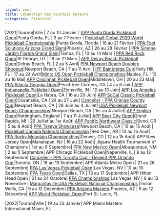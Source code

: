 ```yaml
---
layout: post
title: Calendrier des tournois majeurs
categories: Pickleball
---
```


|2021|Tournoi|Ville
| 7 au 10 Janvier | [APP Punta Gorda Pickleball Open](https://www.pickleballtournaments.com/tournamentinfo.pl?tid=3580)|Punta Gorda, FL
| 3 au 7 Février | [Pickleball Global 2020 World Pickleball Championship](https://pickleball.global/compete/2020-world-pickleball-championship/about) |Punta Gorda, Florida 
| 16 au 21 Février | [PPA Foot Solutions Arizona Grand Slam](https://www.pickleballtournaments.com/tournamentinfo.pl?tid=4237)|Phoenix, AZ
| 26 au 28 Février | [PPA Simone Jardim Florida Grand Slam](https://www.pickleballtournaments.com/tournamentinfo.pl?tid=4649)|Tampa, FL
| 10 au 14 Mars | [PPA Red Rock Open](https://www.pickleballtournaments.com/tournamentinfo.pl?tid=4584)|St George, UT
| 18 au 21 Mars | [APP Delray Beach Pickleball Open](https://www.pickleballtournaments.com/tournamentinfo.pl?tid=4651)|Delray Beach, FL
| 2 au 5 Avril| [PPA Newport Beach Doubles Shootout](https://www.pickleballtournaments.com/tournamentinfo.pl?tid=4593)|Newport Beach, CA
| 7 au 11 Avril | [IPF Bainbridge Cup](https://www.pickleballtournaments.com/tournamentinfo.pl?tid=4612)|Holly Hill, FL
| 17 au 24 Avril|[Minto US Open Pickleball Championships](https://www.pickleballtournaments.com/tournamentinfo.pl?tid=3679)|Naples, FL
| 13 au 16 Mai| [APP Cincinnati Pickleball Open](https://www.pickleballtournaments.com/tournamentinfo.pl?tid=4776)|Middletown, OH
| 20 au 23 Mai| [PPA Atlanta Georgia Open](https://www.pickleballtournaments.com/tournamentinfo.pl?tid=3361)|Peachtree Corners, GA
| 4 au 6 Juin| [APP Indianapolis Pickleball Open](https://www.pickleballtournaments.com/tournamentinfo.pl?tid=4880)|Zionsville, IN
| 10 au 13 Juin| [APP Los Angeles Pickleball Open](https://www.pickleballtournaments.com/tournamentinfo.pl?tid=4566)|La Habra, CA
| 16 au 20 Juin| [APP SoCal Classic Pickleball Open](https://www.pickleballtournaments.com/tournamentinfo.pl?tid=3708)|Oceanside, CA
| 24 au 27 Juin| [Canceller - PPA Orange County Cup](https://www.pickleballtournaments.com/tournamentinfo.pl?tid=4399)|Newport Beach, CA
| 28 Juin au 4 Juillet| [USA Pickleball Newport Beach Championships](https://www.pickleballtournaments.com/tournamentinfo.pl?tid=4695)|Newport Beach, CA
| 1er au 4 Juillet| [APP English Open](https://www.pickleballengland.org/tournaments/)|Nottingham, England
| 7 au 11 Juillet| [APP Beer City Open](https://www.pickleballtournaments.com/tournamentinfo.pl?tid=3581)|Grand Rapids, MI
| 29 Juillet au 1er Août| [APP Pacific Northwest Classic](https://www.pickleballtournaments.com/tournamentinfo.pl?tid=3602)|Bend, OR
| 5 au 8 Août| [PPA Takeya Showcase](https://www.pickleballtournaments.com/tournamentinfo.pl?tid=4603)|Newport Beach, CA
| 10 au 15 Août | [Pickleball Canada National Championship](https://www.pickleballtournaments.com/tournamentinfo.pl?tid=4389) |Red Deer, AB
| 10 au 16 Août| [PPA Rocky Mountain Championships](https://www.pickleballtournaments.com/tournamentinfo.pl?tid=4419)|Denver, CO
| 12 au 15 Août| APP New Jersey Open|Manalapan, NJ
| 16 au 22 Août| Jigsaw Health Tournament of Champions
| 1er au 6 Septembre| [PPA New Mexico Open](https://www.pickleballtournaments.com/tournamentinfo.pl?tid=4552)|Albuquerque, NM
| 2 au 5 Septembre| APP Chicago Pickleball Open|Naperville, IL
| 9 au 12 Septembre| [Canceller - PPA Toronto Cup - Devient PPA Orlando Cup](https://www.pickleballtournaments.com/tournamentinfo.pl?tid=4596)|Toronto, ON
| 16 au 19 Septembre| APP Atlanta Metro Open
| 21 au 26 Septembre| [PPA Las Vegas Pickleball Open](https://www.pickleballtournaments.com/tournamentinfo.pl?tid=4658)|Las Vegas, NV
| 10 au 16 Septembre| [PPA Texas Open](https://www.pickleballtournaments.com/tournamentinfo.pl?tid=4601)|Dallas, TX
| 13 au 17 Septembre| APP Hilton Head Open
| 21 au 24 Octobre| [PPA Championships](https://www.pickleballtournaments.com/tournamentinfo.pl?tid=4602)|Las Vegas, NV
| 6 au 13 Novembre | [Margaritaville USA Pickleball National Championships](https://usapickleballnationalchampionships.com/event-info/competition-events/) |Indian Wells, CA
| 9 au 12 Décembre| [PPA Arizona Masters](https://www.pickleballtournaments.com/tournamentinfo.pl?tid=4594)|Phoenix, AZ
| 9 au 12 Décembre| [APP World Pickleball Open](https://www.pickleballtournaments.com/tournamentinfo.pl?tid=3950)|Port St. Lucie, FL

|2022|Tournoi|Ville
| 19 au 23 Janvier| APP Miami Masters International|Miami, FL
